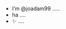 - I’m @joadam99 .....
- ha ....
- ✨ ....


<!---
joadam99/joadam99 is a ✨ special ✨ repository because its `README.md` (this file) appears on your GitHub profile.
You can click the Preview link to take a look at your changes.
--->
